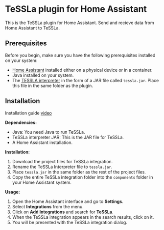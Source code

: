 # TeSSLa plugin for Home Assistant

This is the TeSSLa plugin for Home Assistant. Send and recieve data from Home Assistant to TeSSLa.

## Prerequisites

Before you begin, make sure you have the following prerequisites installed on your system:

- [Home Assistant](https://www.home-assistant.io/) installed either on a physical device or in a container.
- Java installed on your system.
- The [TESSLA interpreter](https://www.tessla.io/) in the form of a JAR file called `tessla.jar`. Place this file in the same folder as the plugin.

## Installation
Installation guide [video](https://www.youtube.com/watch?v=1OpX-t9qGQk&ab_channel=%C3%98rjan)

**Dependencies:**

- Java: You need Java to run TeSSLa.
- TeSSLa interpreter JAR: This is the JAR file for TeSSLa.
- A Home Assistant installation.

**Installation:**

1. Download the project files for TeSSLa integration.
2. Rename the TeSSLa Interpreter file to `tessla.jar`.
3. Place `tessla.jar` in the same folder as the rest of the project files.
4. Copy the entire TeSSLa integration folder into the `components` folder in your Home Assistant system.

**Usage:**

1. Open the Home Assistant interface and go to **Settings**.
2. Select **Integrations** from the menu.
3. Click on **Add Integrations** and search for **TeSSLa**.
4. When the TeSSLa integration appears in the search results, click on it.
5. You will be presented with the TeSSLa integration dialog.
